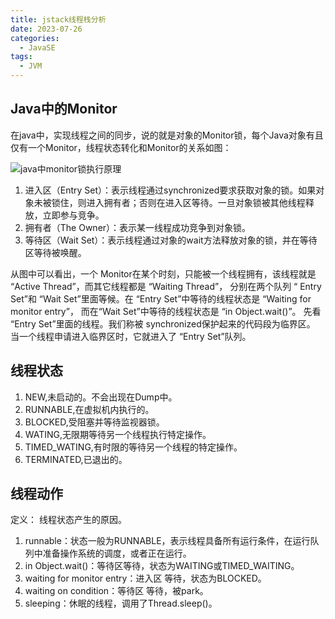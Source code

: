 ```yaml
---
title: jstack线程栈分析
date: 2023-07-26
categories:
  - JavaSE
tags:
  - JVM
---
```


## Java中的Monitor

在java中，实现线程之间的同步，说的就是对象的Monitor锁，每个Java对象有且仅有一个Monitor，线程状态转化和Monitor的关系如图：

![java中monitor锁执行原理](https://raw.githubusercontent.com/378752389/image-bed/main/king-note/java%E4%B8%ADmonitor%E9%94%81%E6%89%A7%E8%A1%8C%E5%8E%9F%E7%90%86.png)

1. 进入区（Entry Set）：表示线程通过synchronized要求获取对象的锁。如果对象未被锁住，则进入拥有者；否则在进入区等待。一旦对象锁被其他线程释放，立即参与竞争。
2. 拥有者（The Owner）：表示某一线程成功竞争到对象锁。
3. 等待区（Wait Set）：表示线程通过对象的wait方法释放对象的锁，并在等待区等待被唤醒。

从图中可以看出，一个 Monitor在某个时刻，只能被一个线程拥有，该线程就是 “Active Thread”，而其它线程都是 “Waiting Thread”，
分别在两个队列 “ Entry Set”和 “Wait Set”里面等候。在 “Entry Set”中等待的线程状态是 “Waiting for monitor entry”，
而在“Wait Set”中等待的线程状态是 “in Object.wait()”。 先看 “Entry Set”里面的线程。我们称被 synchronized保护起来的代码段为临界区。
当一个线程申请进入临界区时，它就进入了 “Entry Set”队列。

## 线程状态

1. NEW,未启动的。不会出现在Dump中。
2. RUNNABLE,在虚拟机内执行的。
3. BLOCKED,受阻塞并等待监视器锁。
4. WATING,无限期等待另一个线程执行特定操作。
5. TIMED_WATING,有时限的等待另一个线程的特定操作。
6. TERMINATED,已退出的。


## 线程动作

定义： 线程状态产生的原因。

1. runnable：状态一般为RUNNABLE，表示线程具备所有运行条件，在运行队列中准备操作系统的调度，或者正在运行。
2. in Object.wait()：等待区等待，状态为WAITING或TIMED_WAITING。
3. waiting for monitor entry：进入区 等待，状态为BLOCKED。
4. waiting on condition：等待区 等待，被park。
5. sleeping：休眠的线程，调用了Thread.sleep()。

